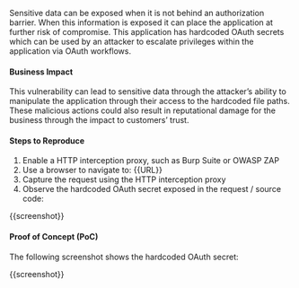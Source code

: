 Sensitive data can be exposed when it is not behind an authorization barrier. When this information is exposed it can place the application at further risk of compromise. This application has hardcoded OAuth secrets which can be used by an attacker to escalate privileges within the application via OAuth workflows.

#### Business Impact

This vulnerability can lead to sensitive data through the attacker’s ability to manipulate the application through their access to the hardcoded file paths. These malicious actions could also result in reputational damage for the business through the impact to customers’ trust.

#### Steps to Reproduce

1. Enable a HTTP interception proxy, such as Burp Suite or OWASP ZAP
1. Use a browser to navigate to: {{URL}}
1. Capture the request using the HTTP interception proxy
1. Observe the hardcoded OAuth secret exposed in the request / source code:

{{screenshot}}

#### Proof of Concept (PoC)

The following screenshot shows the hardcoded OAuth secret:

{{screenshot}}
